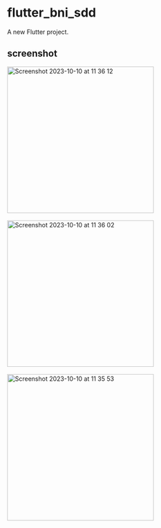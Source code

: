# flutter_bni_sdd

A new Flutter project.

## screenshot

<img width="339" alt="Screenshot 2023-10-10 at 11 36 12" src="https://github.com/fahronona/SDD-BNI-TES/assets/43464944/c66d504f-175c-4dbb-a742-34d61abd70c3">
<br><br>
<img width="339" alt="Screenshot 2023-10-10 at 11 36 02" src="https://github.com/fahronona/SDD-BNI-TES/assets/43464944/be8d6bab-9a62-4a53-a692-a566aa05ed8b">
<br><br>
<img width="339" alt="Screenshot 2023-10-10 at 11 35 53" src="https://github.com/fahronona/SDD-BNI-TES/assets/43464944/c1dd9e13-dd14-48e4-8237-f3fcd55aecce">

